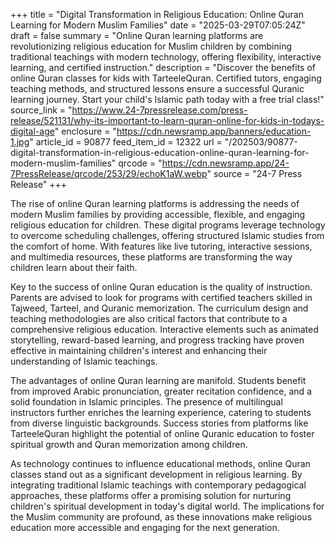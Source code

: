 +++
title = "Digital Transformation in Religious Education: Online Quran Learning for Modern Muslim Families"
date = "2025-03-29T07:05:24Z"
draft = false
summary = "Online Quran learning platforms are revolutionizing religious education for Muslim children by combining traditional teachings with modern technology, offering flexibility, interactive learning, and certified instruction."
description = "Discover the benefits of online Quran classes for kids with TarteeleQuran. Certified tutors, engaging teaching methods, and structured lessons ensure a successful Quranic learning journey. Start your child's Islamic path today with a free trial class!"
source_link = "https://www.24-7pressrelease.com/press-release/521131/why-its-important-to-learn-quran-online-for-kids-in-todays-digital-age"
enclosure = "https://cdn.newsramp.app/banners/education-1.jpg"
article_id = 90877
feed_item_id = 12322
url = "/202503/90877-digital-transformation-in-religious-education-online-quran-learning-for-modern-muslim-families"
qrcode = "https://cdn.newsramp.app/24-7PressRelease/qrcode/253/29/echoK1aW.webp"
source = "24-7 Press Release"
+++

<p>The rise of online Quran learning platforms is addressing the needs of modern Muslim families by providing accessible, flexible, and engaging religious education for children. These digital programs leverage technology to overcome scheduling challenges, offering structured Islamic studies from the comfort of home. With features like live tutoring, interactive sessions, and multimedia resources, these platforms are transforming the way children learn about their faith.</p><p>Key to the success of online Quran education is the quality of instruction. Parents are advised to look for programs with certified teachers skilled in Tajweed, Tarteel, and Quranic memorization. The curriculum design and teaching methodologies are also critical factors that contribute to a comprehensive religious education. Interactive elements such as animated storytelling, reward-based learning, and progress tracking have proven effective in maintaining children's interest and enhancing their understanding of Islamic teachings.</p><p>The advantages of online Quran learning are manifold. Students benefit from improved Arabic pronunciation, greater recitation confidence, and a solid foundation in Islamic principles. The presence of multilingual instructors further enriches the learning experience, catering to students from diverse linguistic backgrounds. Success stories from platforms like TarteeleQuran highlight the potential of online Quranic education to foster spiritual growth and Quran memorization among children.</p><p>As technology continues to influence educational methods, online Quran classes stand out as a significant development in religious learning. By integrating traditional Islamic teachings with contemporary pedagogical approaches, these platforms offer a promising solution for nurturing children's spiritual development in today's digital world. The implications for the Muslim community are profound, as these innovations make religious education more accessible and engaging for the next generation.</p>